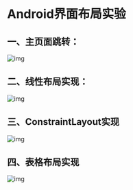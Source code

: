 # Android界面布局实验

## 一、主页面跳转：



![img](docs/实验二/img/1.png)



## 二、线性布局实现：



![img](docs/实验二/img/2.png)



## 三、ConstraintLayout实现



![img](docs/实验二/img/3.png)



## 四、表格布局实现



![img](docs/实验二/img/4.png)






